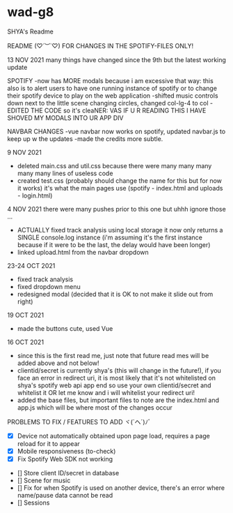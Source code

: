 # wad-g8

SHYA's Readme

README (♡˙︶˙♡)
FOR CHANGES IN THE SPOTIFY-FILES ONLY!

13 NOV 2021 many things have changed since the 9th but the latest working update

SPOTIFY
-now has MORE modals because i am excessive that way: this also is to alert users to have one running instance of spotify or to change their spotify device to play on the web application
-shifted music controls down next to the little scene changing circles, changed col-lg-4 to col
-EDITED THE CODE so it's cleaNER: VAS IF U R READING THIS I HAVE SHOVED MY MODALS INTO UR APP DIV

NAVBAR CHANGES
-vue navbar now works on spotify, updated navbar.js to keep up w the updates
-made the credits more subtle.

9 NOV 2021
- deleted main.css and util.css because there were many many many many many lines of useless code
- created test.css (probably should change the name for this but for now it works) it's what the main pages use (spotify - index.html and uploads - login.html)

4 NOV 2021
there were many pushes prior to this one but uhhh ignore those ...
- ACTUALLY fixed track analysis using local storage
    it now only returns a SINGLE console.log instance (i'm assuming it's the first instance because if it were to be the last, the delay would have been longer)
- linked upload.html from the navbar dropdown

23-24 OCT 2021
- fixed track analysis
- fixed dropdown menu
- redesigned modal (decided that it is OK to not make it slide out from right)

19 OCT 2021
- made the buttons cute, used Vue

16 OCT 2021
- since this is the first read me, just note that future read mes will be added above and not below!
- clientid/secret is currently shya's (this will change in the future!),
if you face an error in redirect uri, it is most likely that it's not whitelisted on shya's spotify web api app end
so use your own clientid/secret and whitelist it OR let me know and i will whitelist your redirect uri!
- added the base files, but important files to note are the index.html and app.js which will be where most of the changes occur

PROBLEMS TO FIX / FEATURES TO ADD ヾ(`ヘ´)ﾉﾞ	

- [X] Device not automatically obtained upon page load, requires a page reload for it to appear
- [X] Mobile responsiveness (to-check)
- [X] Fix Spotify Web SDK not working
- [] Store client ID/secret in database
- [] Scene for music
- [] Fix for when Spotify is used on another device, there's an error where name/pause data cannot be read
- [] Sessions
